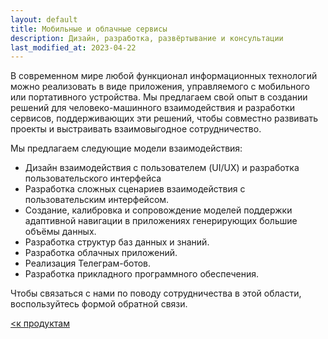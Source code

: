 ```yaml
---
layout: default
title: Мобильные и облачные сервисы
description: Дизайн, разработка, развёртывание и консультации
last_modified_at: 2023-04-22
---
```


В современном мире любой функционал информационных технологий можно реализовать в виде приложения, управляемого с мобильного или портативного устройства. Мы предлагаем свой опыт в создании решений для человеко-машинного взаимодействия и разработки сервисов, поддерживающих эти решений, чтобы совместно развивать проекты и выстраивать взаимовыгодное сотрудничество.

Мы предлагаем следующие модели взаимодействия:

- Дизайн взаимодействия с пользователем (UI/UX) и разработка пользовательского интерфейса
- Разработка сложных сценариев взаимодействия с пользовательским интерфейсом.
- Создание, калибровка и сопровождение моделей поддержки адаптивной навигации в приложениях генерирующих большие объёмы данных.
- Разработка структур баз данных и знаний.
- Разработка облачных приложений.
- Реализация Телеграм-ботов.
- Разработка прикладного программного обеспечения.

Чтобы связаться с нами по поводу сотрудничества в этой области, воспользуйтесь формой обратной связи.

[<к продуктам](/products/)